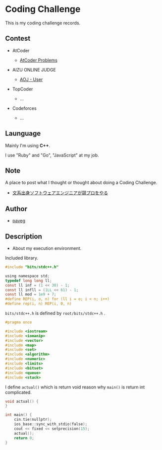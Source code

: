 Coding Challenge
================

This is my coding challenge records.

## Contest

- AtCoder
  - [AtCoder Problems][acp]

- AIZU ONLINE JUDGE
  - [AOJ - User][aoj-user]

- TopCoder
  - ...

- Codeforces
  - ...

## Launguage

Mainly I'm using **C++**.

I use "Ruby" and "Go", "JavaScript" at my job.

## Note

A place to post what I thought or thought about doing a Coding Challenge.

- [文系出身ソフトウェアエンジニアが競プロをやる][magazine]

## Author

- [paveg][github-profile]

[acp]: https://kenkoooo.com/atcoder/#/user/pav
[aoj-user]: http://judge.u-aizu.ac.jp/onlinejudge/user.jsp?id=pav
[magazine]: https://note.mu/pav/m/mba8ec6772817
[github-profile]: https://github.com/paveg

## Description

- About my execution environment.

Included library.

```objectivec
#include "bits/stdc++.h"

using namespace std;
typedef long long ll;
const ll inf = (1 << 30) - 1;
const ll infll = (1LL << 61) - 1;
const ll mod = 1e9 + 7;
#define REP(i, o, n) for (ll i = o; i < n; i++)
#define rep(i, n) REP(i, 0, n)
```

`bits/stdc++.h` is defined by `root/bits/stdc++.h` .

```objectivec
#pragma once

#include <iostream>
#include <iomanip>
#include <vector>
#include <map>
#include <set>
#include <algorithm>
#include <numeric>
#include <limits>
#include <bitset>
#include <queue>
#include <stack>
```

I define `actual()` which is return void reason why `main()` is return int complicated.

```objectivec
void actual() {
}

int main() {
    cin.tie(nullptr);
    ios_base::sync_with_stdio(false);
    cout << fixed << setprecision(15);
    actual();
    return 0;
}
```
